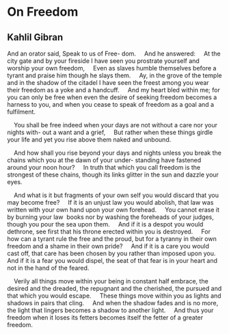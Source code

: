# On Freedom
## Kahlil Gibran
And an orator said, Speak to us of Free-
dom.
    And he answered:
    At the city gate and by your fireside I
have seen you prostrate yourself and worship
your own freedom,
    Even as slaves humble themselves before
a tyrant and praise him though he slays
them.
    Ay, in the grove of the temple and in
the shadow of the citadel I have seen the
freest among you wear their freedom as a
yoke and a handcuff.
    And my heart bled within me; for you
can only be free when even the desire of
seeking freedom becomes a harness to you,
and when you cease to speak of freedom
as a goal and a fulfilment.

    You shall be free indeed when your days
are not without a care nor your nights with-
out a want and a grief,
    But rather when these things girdle your
life and yet you rise above them naked and
unbound.

    And how shall you rise beyond your
days and nights unless you break the chains
which you at the dawn of your under-
standing have fastened around your noon
hour?
    In truth that which you call freedom is
the strongest of these chains, though its
links glitter in the sun and dazzle your eyes.

    And what is it but fragments of your own
self you would discard that you may become
free?
    If it is an unjust law you would abolish,
that law was written with your own hand
upon your own forehead.
    You cannot erase it by burning your law
 books nor by washing the foreheads of your
judges, though you pour the sea upon them.
    And if it is a despot you would dethrone,
see first that his throne erected within you is
destroyed.
    For how can a tyrant rule the free and
the proud, but for a tyranny in their own
freedom and a shame in their own pride?
    And if it is a care you would cast off, that
care has been chosen by you rather than
imposed upon you.
    And if it is a fear you would dispel, the
seat of that fear is in your heart and not in
the hand of the feared.

    Verily all things move within your being
in constant half embrace, the desired and
the dreaded, the repugnant and the cherished,
the pursued and that which you would
escape.
    These things move within you as lights
and shadows in pairs that cling.
    And when the shadow fades and is no
more, the light that lingers becomes a
shadow to another light.
    And thus your freedom when it loses its
fetters becomes itself the fetter of a greater
freedom.